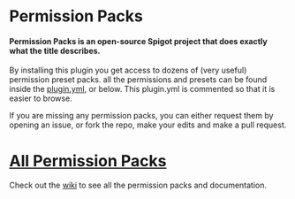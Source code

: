 # Permission Packs
#### Permission Packs is an open-source Spigot project that does exactly what the title describes.
By installing this plugin you get access to dozens of (very useful) permission preset packs. 
all the permissions and presets can be found inside the [plugin.yml](https://github.com/MineGlade/PermissionPacks/blob/master/src/main/resources/plugin.yml), or below.
This plugin.yml is commented so that it is easier to browse.

If you are missing any permission packs, you can either request them by opening an issue, 
or fork the repo, make your edits and make a pull request.

# [All Permission Packs](https://github.com/MineGlade/PermissionPacks/wiki)
Check out the [wiki](https://github.com/MineGlade/PermissionPacks/wiki) to see all the permission packs and documentation.
